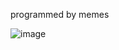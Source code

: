 programmed by memes

![image](https://github.com/user-attachments/assets/9a633f4f-0bfa-4ad2-830d-bba27b51192d)

